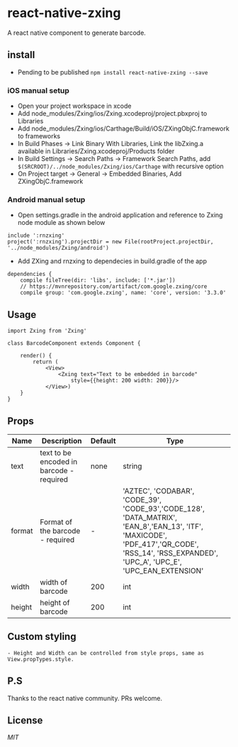 # react-native-zxing

A react native component to generate barcode.

## install
* Pending to be published
`npm install react-native-zxing --save`

### iOS manual setup

* Open your project workspace in xcode
* Add node_modules/Zxing/ios/Zxing.xcodeproj/project.pbxproj to Libraries
* Add node_modules/Zxing/ios/Carthage/Build/iOS/ZXingObjC.framework to frameworks
* In Build Phases -> Link Binary With Libraries, Link the libZxing.a available in Libraries/Zxing.xcodeproj/Products folder
* In Build Settings -> Search Paths -> Framework Search Paths, add `$(SRCROOT)/../node_modules/Zxing/ios/Carthage` with recursive option
* On Project target -> General -> Embedded Binaries, Add ZXingObjC.framework
    
### Android manual setup
* Open settings.gradle in the android application and reference to Zxing node module as shown below
```
include ':rnzxing'
project(':rnzxing').projectDir = new File(rootProject.projectDir, '../node_modules/Zxing/android')
``` 
* Add ZXing and rnzxing to dependecies in build.gradle of the app
```
dependencies {
    compile fileTree(dir: 'libs', include: ['*.jar'])
    // https://mvnrepository.com/artifact/com.google.zxing/core
    compile group: 'com.google.zxing', name: 'core', version: '3.3.0'
```

## Usage
```
import Zxing from 'Zxing'

class BarcodeComponent extends Component {

    render() {
        return (
            <View>
                <Zxing text="Text to be embedded in barcode"
                    style={{height: 200 width: 200}}/>
            </View>)
    }
}
```
## Props
 Name | Description | Default | Type
------|-------------|----------|-----------
text | text to be encoded in barcode - required | none | string
format | Format of the barcode - required | - |  'AZTEC', 'CODABAR', 'CODE_39', 'CODE_93','CODE_128', 'DATA_MATRIX', 'EAN_8','EAN_13', 'ITF', 'MAXICODE', 'PDF_417','QR_CODE', 'RSS_14', 'RSS_EXPANDED', 'UPC_A', 'UPC_E', 'UPC_EAN_EXTENSION'
width | width of barcode | 200 | int
height | height of barcode | 200 | int

## Custom styling
    - Height and Width can be controlled from style props, same as View.propTypes.style.

## P.S
Thanks to the react native community. PRs welcome.

## License
*MIT*
